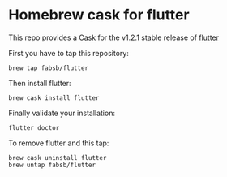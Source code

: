 # Homebrew cask for flutter

This repo provides a [Cask](https://github.com/Homebrew/homebrew-cask) for the v1.2.1 stable release of [flutter](https://flutter.io/)

First you have to tap this repository: 
```
brew tap fabsb/flutter
```

Then install flutter:
```
brew cask install flutter
```

Finally validate your installation:
```
flutter doctor
```

To remove flutter and this tap:
```
brew cask uninstall flutter
brew untap fabsb/flutter
```
